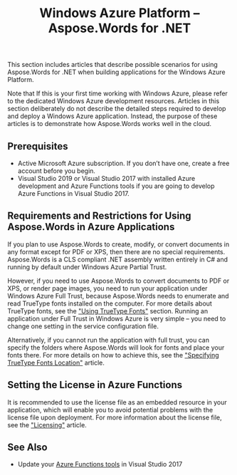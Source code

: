 ﻿---
title: Windows Azure Platform – Aspose.Words for .NET
articleTitle: Windows Azure Platform
linktitle: Windows Azure Platform
type: docs
description: "Use Aspose.Words for .NET when building applications for the Windows Azure Platform. Learn how Aspose.Words works well in the cloud."
weight: 10
url: /net/windows-azure-platform/
---

This section includes articles that describe possible scenarios for using Aspose.Words for .NET when building applications for the Windows Azure Platform.

Note that If this is your first time working with Windows Azure, please refer to the dedicated Windows Azure development resources. Articles in this section deliberately do not describe the detailed steps required to develop and deploy a Windows Azure application. Instead, the purpose of these articles is to demonstrate how Aspose.Words works well in the cloud.

## Prerequisites

- Active Microsoft Azure subscription. If you don’t have one, create a free account before you begin.
- Visual Studio 2019 or Visual Studio 2017 with installed Azure development and Azure Functions tools if you are going to develop Azure Functions in Visual Studio 2017.

## Requirements and Restrictions for Using Aspose.Words in Azure Applications

If you plan to use Aspose.Words to create, modify, or convert documents in any format except for PDF or XPS, then there are no special requirements. Aspose.Words is a CLS compliant .NET assembly written entirely in C# and running by default under Windows Azure Partial Trust.

However, if you need to use Aspose.Words to convert documents to PDF or XPS, or render page images, you need to run your application under Windows Azure Full Trust, because Aspose.Words needs to enumerate and read TrueType fonts installed on the computer. For more details about TrueType fonts, see the ["Using TrueType Fonts"](/words/net/using-truetype-fonts/) section. Running an application under Full Trust in Windows Azure is very simple – you need to change one setting in the service configuration file.

Alternatively, if you cannot run the application with full trust, you can specify the folders where Aspose.Words will look for fonts and place your fonts there. For more details on how to achieve this, see the ["Specifying TrueType Fonts Location"](/words/net/specifying-truetype-fonts-location/) article.

## Setting the License in Azure Functions

It is recommended to use the license file as an embedded resource in your application, which will enable you to avoid potential problems with the license file upon deployment. For more information about the license file, see the ["Licensing"](/words/net/licensing/#licensing-includingthelicensefileasanembeddedresource) article.

## See Also

- Update your [Azure Functions tools](https://docs.microsoft.com/en-us/azure/azure-functions/functions-develop-vs#check-your-tools-version) in Visual Studio 2017
